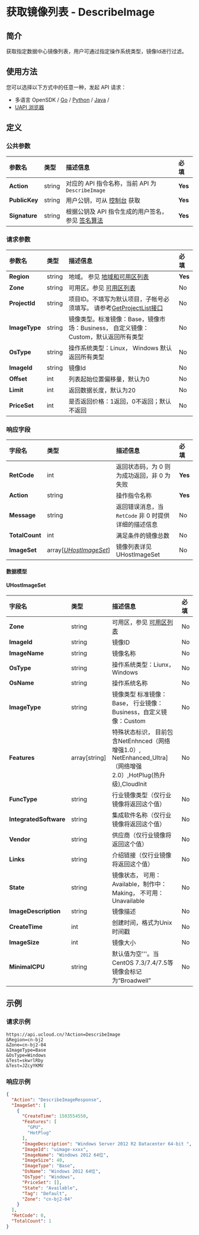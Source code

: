 # 获取镜像列表 - DescribeImage

## 简介

获取指定数据中心镜像列表，用户可通过指定操作系统类型，镜像Id进行过滤。






## 使用方法

您可以选择以下方式中的任意一种，发起 API 请求：
- 多语言 OpenSDK / [Go](https://github.com/ucloud/ucloud-sdk-go) / [Python](https://github.com/ucloud/ucloud-sdk-python3) / [Java](https://github.com/ucloud/ucloud-sdk-java) /
- [UAPI 浏览器](https://console.ucloud.cn/uapi/detail?id=DescribeImage)


## 定义

### 公共参数

| 参数名 | 类型 | 描述信息 | 必填 |
|:---|:---|:---|:---|
| **Action**     | string  | 对应的 API 指令名称，当前 API 为 `DescribeImage`                        | **Yes** |
| **PublicKey**  | string  | 用户公钥，可从 [控制台](https://console.ucloud.cn/uapi/apikey) 获取                                             | **Yes** |
| **Signature**  | string  | 根据公钥及 API 指令生成的用户签名，参见 [签名算法](api/summary/signature.md)  | **Yes** |

### 请求参数

| 参数名 | 类型 | 描述信息 | 必填 |
|:---|:---|:---|:---|
| **Region** | string | 地域。 参见 [地域和可用区列表](api/summary/regionlist) |**Yes**|
| **Zone** | string | 可用区。参见 [可用区列表](api/summary/regionlist) |No|
| **ProjectId** | string | 项目ID。不填写为默认项目，子帐号必须填写。 请参考[GetProjectList接口](api/summary/get_project_list) |No|
| **ImageType** | string | 镜像类型。标准镜像：Base，镜像市场：Business， 自定义镜像：Custom，默认返回所有类型 |No|
| **OsType** | string | 操作系统类型：Linux， Windows 默认返回所有类型 |No|
| **ImageId** | string | 镜像Id |No|
| **Offset** | int | 列表起始位置偏移量，默认为0 |No|
| **Limit** | int | 返回数据长度，默认为20 |No|
| **PriceSet** | int | 是否返回价格：1返回，0不返回；默认不返回 |No|

### 响应字段

| 字段名 | 类型 | 描述信息 | 必填 |
|:---|:---|:---|:---|
| **RetCode** | int | 返回状态码，为 0 则为成功返回，非 0 为失败 |**Yes**|
| **Action** | string | 操作指令名称 |**Yes**|
| **Message** | string | 返回错误消息，当 `RetCode` 非 0 时提供详细的描述信息 |No|
| **TotalCount** | int | 满足条件的镜像总数 |No|
| **ImageSet** | array[[*UHostImageSet*](#UHostImageSet)] | 镜像列表详见 UHostImageSet |No|

#### 数据模型


#### UHostImageSet

| 字段名 | 类型 | 描述信息 | 必填 |
|:---|:---|:---|:---|
| **Zone** | string | 可用区，参见 [可用区列表](api/summary/regionlist)  |No|
| **ImageId** | string | 镜像ID |No|
| **ImageName** | string | 镜像名称 |No|
| **OsType** | string | 操作系统类型：Liunx，Windows |No|
| **OsName** | string | 操作系统名称 |No|
| **ImageType** | string | 镜像类型 标准镜像：Base， 行业镜像：Business，自定义镜像：Custom |No|
| **Features** | array[string] | 特殊状态标识， 目前包含NetEnhnced（网络增强1.0）, NetEnhanced_Ultra]（网络增强2.0）,HotPlug(热升级),CloudInit |No|
| **FuncType** | string | 行业镜像类型（仅行业镜像将返回这个值） |No|
| **IntegratedSoftware** | string | 集成软件名称（仅行业镜像将返回这个值） |No|
| **Vendor** | string | 供应商（仅行业镜像将返回这个值） |No|
| **Links** | string | 介绍链接（仅行业镜像将返回这个值） |No|
| **State** | string | 镜像状态， 可用：Available，制作中：Making， 不可用：Unavailable |No|
| **ImageDescription** | string | 镜像描述 |No|
| **CreateTime** | int | 创建时间，格式为Unix时间戳 |No|
| **ImageSize** | int | 镜像大小 |No|
| **MinimalCPU** | string | 默认值为空'''。当CentOS 7.3/7.4/7.5等镜像会标记为“Broadwell” |No|

## 示例

### 请求示例
    
```
https://api.ucloud.cn/?Action=DescribeImage
&Region=cn-bj2
&Zone=cn-bj2-04
&ImageType=Base
&OsType=Windows
&Test=skwrlRby
&Test=JZcyYKMV
```

### 响应示例
    
```json
{
  "Action": "DescribeImageResponse",
  "ImageSet": [
    {
      "CreateTime": 1503554550,
      "Features": [
        "GPU",
        "HotPlug"
      ],
      "ImageDescription": "Windows Server 2012 R2 Datacenter 64-bit ",
      "ImageId": "uimage-xxxx",
      "ImageName": "Windows 2012 64位",
      "ImageSize": 40,
      "ImageType": "Base",
      "OsName": "Windows 2012 64位",
      "OsType": "Windows",
      "PriceSet": [],
      "State": "Available",
      "Tag": "Default",
      "Zone": "cn-bj2-04"
    }
  ],
  "RetCode": 0,
  "TotalCount": 1
}
```





